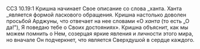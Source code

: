 ССЗ 10.19:1	Кришна начинает Свое описание со слова _ханта. Ханта _является формой ласкового обращения. Кришна настолько доволен просьбой Арджуны, что отвечает на нее словами «О _ханта_ (то есть „О да!"), Я поведаю тебе о Своих достояниях». Кришна объяснит, как мы можем помнить о Нем, созерцая яркие явления и личности этого мира, но вначале Он подчеркнет, что является Сверхдушой в сердце каждого.